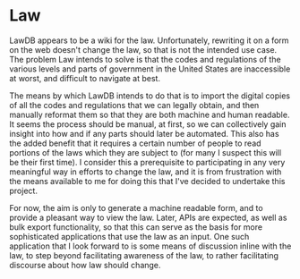 Law
===

LawDB appears to be a wiki for the law.  Unfortunately, rewriting it on a form on the web doesn't change the law, so that is not the intended use case.  The problem Law intends to solve is that the codes and regulations of the various levels and parts of government in the United States are inaccessible at worst, and difficult to navigate at best.

The means by which LawDB intends to do that is to import the digital copies of all the codes and regulations that we can legally obtain, and then manually reformat them so that they are both machine and human readable.  It seems the process should be manual, at first, so we can collectively gain insight into how and if any parts should later be automated.  This also has the added benefit that it requires a certain number of people to read portions of the laws which they are subject to (for many I suspect this will be their first time).  I consider this a prerequisite to participating in any very meaningful way in efforts to change the law, and it is from frustration with the means available to me for doing this that I've decided to undertake this project.

For now, the aim is only to generate a machine readable form, and to provide a pleasant way to view the law.  Later, APIs are expected, as well as bulk export functionality, so that this can serve as the basis for more sophisticated applications that use the law as an input.  One such application that I look forward to is some means of discussion inline with the law, to step beyond facilitating awareness of the law, to rather facilitating discourse about how law should change.

